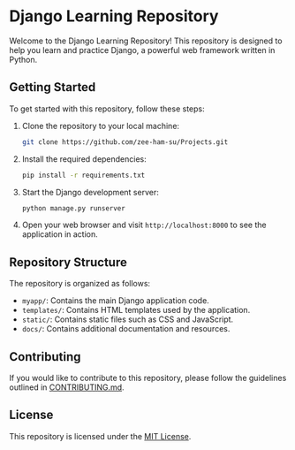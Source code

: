# Django Learning Repository

Welcome to the Django Learning Repository! This repository is designed to help you learn and practice Django, a powerful web framework written in Python.

## Getting Started

To get started with this repository, follow these steps:

1. Clone the repository to your local machine:
    ```bash
    git clone https://github.com/zee-ham-su/Projects.git
    ```

2. Install the required dependencies:
    ```bash
    pip install -r requirements.txt
    ```

3. Start the Django development server:
    ```bash
    python manage.py runserver
    ```

4. Open your web browser and visit `http://localhost:8000` to see the application in action.

## Repository Structure

The repository is organized as follows:

- `myapp/`: Contains the main Django application code.
- `templates/`: Contains HTML templates used by the application.
- `static/`: Contains static files such as CSS and JavaScript.
- `docs/`: Contains additional documentation and resources.

## Contributing

If you would like to contribute to this repository, please follow the guidelines outlined in [CONTRIBUTING.md](CONTRIBUTING.md).

## License

This repository is licensed under the [MIT License](LICENSE).
